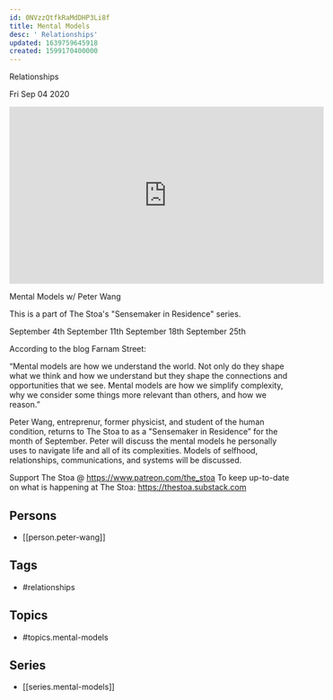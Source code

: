 ```yaml
---
id: 0NVzzQtfkRaMdDHP3Li8f
title: Mental Models
desc: ' Relationships'
updated: 1639759645918
created: 1599170400000
---
```



 Relationships

Fri Sep 04 2020

<iframe width="560" height="315" src="https://www.youtube.com/embed/CmnGREc5L9U" title="Mental Models: Relationships w/ Peter Wang. September 11th, 2020" frameborder="0" allow="accelerometer; autoplay; clipboard-write; encrypted-media; gyroscope; picture-in-picture" allowfullscreen ></iframe>

Mental Models w/ Peter Wang

This is a part of The Stoa's "Sensemaker in Residence" series. 

September 4th
September 11th
September 18th
September 25th

According to the blog Farnam Street:

“Mental models are how we understand the world. Not only do they shape what we think and how we understand but they shape the connections and opportunities that we see. Mental models are how we simplify complexity, why we consider some things more relevant than others, and how we reason.”

Peter Wang, entreprenur, former physicist, and student of the human condition, returns to The Stoa to as a "Sensemaker in Residence” for the month of September. Peter will discuss the mental models he personally uses to navigate life and all of its complexities. Models of selfhood, relationships, communications, and systems will be discussed.

Support The Stoa @ https://www.patreon.com/the_stoa
To keep up-to-date on what is happening at The Stoa: https://thestoa.substack.com

## Persons

- [[person.peter-wang]]

## Tags

- #relationships

## Topics

- #topics.mental-models

## Series

- [[series.mental-models]]


